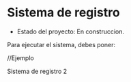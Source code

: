 <h1> Sistema de registro </h1>

- Estado del proyecto: En construccion.

Para ejecutar el sistema, debes poner:

//Ejemplo

Sistema de registro 2
